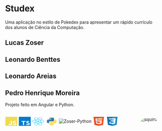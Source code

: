 # Studex
Uma aplicação no estilo de Pokedex para apresentar um rápido currículo dos alunos de Ciência da Computação.  
## Lucas Zoser
## Leonardo Benttes
## Leonardo Areias
## Pedro Henrique Moreira

Projeto feito em Angular e Python.
<div style="display: inline_block"><br>
  <img align="center" alt="Zoser-Js" height="30" width="40" src="https://raw.githubusercontent.com/devicons/devicon/master/icons/javascript/javascript-plain.svg">
  <img align="center" alt="Zoser-Ts" height="30" width="40" src="https://raw.githubusercontent.com/devicons/devicon/master/icons/typescript/typescript-plain.svg">
  <img align="center" alt="Zoser-React" height="30" width="40" src="https://raw.githubusercontent.com/devicons/devicon/master/icons/react/react-original.svg">
  <img align="center" alt="Zoser-Python" height="30" width="40" src="https://raw.githubusercontent.com/devicons/devicon/master/icons/python/python-original.svg">
  <img align="center" alt="Zoser-Python" height="30" width="40" src="https://cdn.jsdelivr.net/gh/devicons/devicon/icons/mysql/mysql-original.svg">  
  <img align="center" alt="Zoser-HTML" height="30" width="40" src="https://raw.githubusercontent.com/devicons/devicon/master/icons/html5/html5-original.svg">
  <img align="center" alt="Zoser-CSS" height="30" width="40" src="https://raw.githubusercontent.com/devicons/devicon/master/icons/css3/css3-original.svg">
  <img align="right" alt="squirtle" height="100" style="border-radius:50px;"         src="https://cdn.discordapp.com/attachments/458313607244152852/1015345665318064188/animesher.com_squirtle-onigiri-riceball-1658740.gif">
</div>

